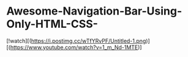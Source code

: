 # Awesome-Navigation-Bar-Using-Only-HTML-CSS-
[!watch][(https://i.postimg.cc/wTfYRvPF/Untitled-1.png)][(https://www.youtube.com/watch?v=1_m_Nd-1MTE)]
